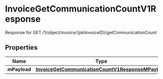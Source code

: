 

# InvoiceGetCommunicationCountV1Response

Response for GET /1/object/invoice/{pkiInvoiceID}/getCommunicationCount

## Properties

| Name | Type | Description | Notes |
|------------ | ------------- | ------------- | -------------|
|**mPayload** | [**InvoiceGetCommunicationCountV1ResponseMPayload**](InvoiceGetCommunicationCountV1ResponseMPayload.md) |  |  |



